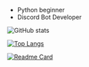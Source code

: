- Python beginner
- Discord Bot Developer

![GitHub stats](https://github-readme-stats.vercel.app/api?username=billdims&count_private=true)

[![Top Langs](https://github-readme-stats.vercel.app/api/top-langs/?username=billdims&layout=compact)](https://github.com/billdims/github-readme-stats)

[![Readme Card](https://github-readme-stats.vercel.app/api/pin/?username=billdims&repo=github-readme-stats)](https://github.com/billdims/github-readme-stats)
